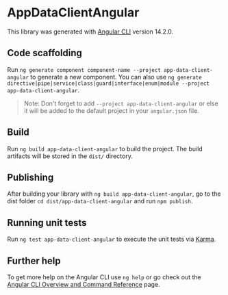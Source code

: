 # AppDataClientAngular

This library was generated with [Angular CLI](https://github.com/angular/angular-cli) version 14.2.0.

## Code scaffolding

Run `ng generate component component-name --project app-data-client-angular` to generate a new component. You can also use `ng generate directive|pipe|service|class|guard|interface|enum|module --project app-data-client-angular`.
> Note: Don't forget to add `--project app-data-client-angular` or else it will be added to the default project in your `angular.json` file. 

## Build

Run `ng build app-data-client-angular` to build the project. The build artifacts will be stored in the `dist/` directory.

## Publishing

After building your library with `ng build app-data-client-angular`, go to the dist folder `cd dist/app-data-client-angular` and run `npm publish`.

## Running unit tests

Run `ng test app-data-client-angular` to execute the unit tests via [Karma](https://karma-runner.github.io).

## Further help

To get more help on the Angular CLI use `ng help` or go check out the [Angular CLI Overview and Command Reference](https://angular.io/cli) page.
